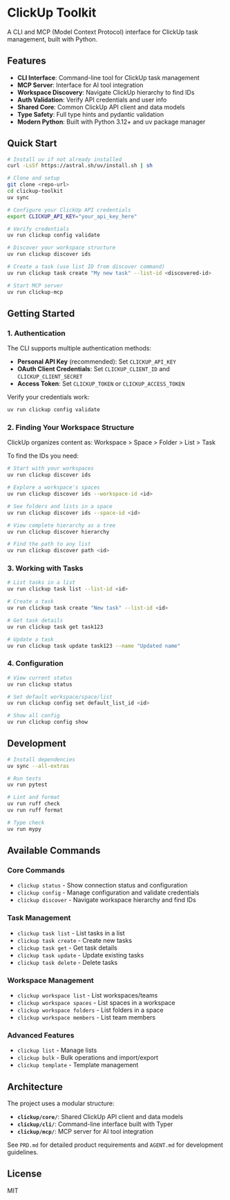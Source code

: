 # ClickUp Toolkit

A CLI and MCP (Model Context Protocol) interface for ClickUp task management, built with Python.

## Features

- **CLI Interface**: Command-line tool for ClickUp task management
- **MCP Server**: Interface for AI tool integration
- **Workspace Discovery**: Navigate ClickUp hierarchy to find IDs
- **Auth Validation**: Verify API credentials and user info
- **Shared Core**: Common ClickUp API client and data models
- **Type Safety**: Full type hints and pydantic validation
- **Modern Python**: Built with Python 3.12+ and uv package manager

## Quick Start

```bash
# Install uv if not already installed
curl -LsSf https://astral.sh/uv/install.sh | sh

# Clone and setup
git clone <repo-url>
cd clickup-toolkit
uv sync

# Configure your ClickUp API credentials
export CLICKUP_API_KEY="your_api_key_here"

# Verify credentials
uv run clickup config validate

# Discover your workspace structure
uv run clickup discover ids

# Create a task (use list ID from discover command)
uv run clickup task create "My new task" --list-id <discovered-id>

# Start MCP server
uv run clickup-mcp
```

## Getting Started

### 1. Authentication

The CLI supports multiple authentication methods:

- **Personal API Key** (recommended): Set `CLICKUP_API_KEY`
- **OAuth Client Credentials**: Set `CLICKUP_CLIENT_ID` and `CLICKUP_CLIENT_SECRET`
- **Access Token**: Set `CLICKUP_TOKEN` or `CLICKUP_ACCESS_TOKEN`

Verify your credentials work:
```bash
uv run clickup config validate
```

### 2. Finding Your Workspace Structure

ClickUp organizes content as: Workspace > Space > Folder > List > Task

To find the IDs you need:

```bash
# Start with your workspaces
uv run clickup discover ids

# Explore a workspace's spaces
uv run clickup discover ids --workspace-id <id>

# See folders and lists in a space
uv run clickup discover ids --space-id <id>

# View complete hierarchy as a tree
uv run clickup discover hierarchy

# Find the path to any list
uv run clickup discover path <id>
```

### 3. Working with Tasks

```bash
# List tasks in a list
uv run clickup task list --list-id <id>

# Create a task
uv run clickup task create "New task" --list-id <id>

# Get task details
uv run clickup task get task123

# Update a task
uv run clickup task update task123 --name "Updated name"
```

### 4. Configuration

```bash
# View current status
uv run clickup status

# Set default workspace/space/list
uv run clickup config set default_list_id <id>

# Show all config
uv run clickup config show
```

## Development

```bash
# Install dependencies
uv sync --all-extras

# Run tests
uv run pytest

# Lint and format
uv run ruff check
uv run ruff format

# Type check
uv run mypy
```

## Available Commands

### Core Commands
- `clickup status` - Show connection status and configuration
- `clickup config` - Manage configuration and validate credentials
- `clickup discover` - Navigate workspace hierarchy and find IDs

### Task Management
- `clickup task list` - List tasks in a list
- `clickup task create` - Create new tasks
- `clickup task get` - Get task details
- `clickup task update` - Update existing tasks
- `clickup task delete` - Delete tasks

### Workspace Management
- `clickup workspace list` - List workspaces/teams
- `clickup workspace spaces` - List spaces in a workspace
- `clickup workspace folders` - List folders in a space
- `clickup workspace members` - List team members

### Advanced Features
- `clickup list` - Manage lists
- `clickup bulk` - Bulk operations and import/export
- `clickup template` - Template management

## Architecture

The project uses a modular structure:

- **`clickup/core/`**: Shared ClickUp API client and data models
- **`clickup/cli/`**: Command-line interface built with Typer
- **`clickup/mcp/`**: MCP server for AI tool integration

See `PRD.md` for detailed product requirements and `AGENT.md` for development guidelines.

## License

MIT